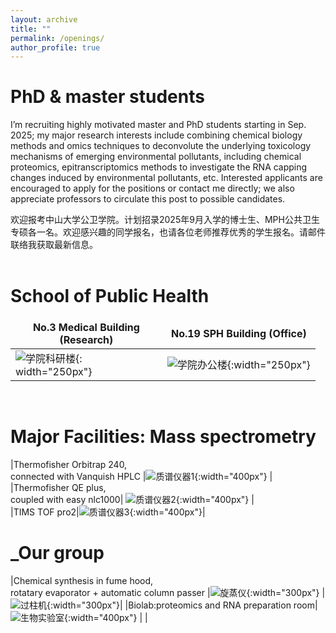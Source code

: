 ```yaml
---
layout: archive
title: ""
permalink: /openings/
author_profile: true
---
```


<!---
# __Postdoc Post__   
We also have a few openings for Postdoc working with me. The major areas of interest are: MS-based omics for molecular toxicology studies. Please contact me for details or check out <a href="https://sph.sysu.edu.cn/article/2494">our post here</a> or contact me for details.

招收博士后研究员(逸仙博士后)。目标工作方向为基于质谱的多组学对新型环境污染物的分子毒理学机制进行探索。     
博士生希望是具有质谱仪器分析背景、最好还有点化学合成背景的学生。博士生期间可以再学习一些化学生物学、生化实验。<br>
可访问<a href="https://sph.sysu.edu.cn/article/2494">此链接</a>或者邮件联系本人。  
<br>
--->

# __PhD & master students__   
I’m recruiting highly motivated master and PhD students starting in Sep. 2025; my major research interests include combining chemical biology methods and omics techniques to deconvolute the underlying toxicology mechanisms of emerging environmental pollutants, including chemical proteomics, epitranscriptomics methods to investigate the RNA capping changes induced by environmental pollutants, etc. Interested applicants are encouraged to apply for the positions or contact me directly; we also appreciate professors to circulate this post to possible candidates.

欢迎报考中山大学公卫学院。计划招录2025年9月入学的博士生、MPH公共卫生专硕各一名。欢迎感兴趣的同学报名，也请各位老师推荐优秀的学生报名。请邮件联络我获取最新信息。
<br><br>

# __School of Public Health__

<style>
table {
    border-collapse: collapse;
    border:none;
}
td, th {
    border: none;
}
table th:first-of-type {
    width: 8cm;
}
table th:first-of-type(2) {
    width: 8cm;
}
</style>
    
No.3 Medical Building (Research)|No.19 SPH Building (Office)
---|---
![学院科研楼](/images/科研楼.jpg){: width="250px"}|![学院办公楼](/images/办公楼.jpg){:width="250px"}   
     
<br>

# __Major Facilities: Mass spectrometry__
<style>
table {
    border-collapse: collapse;
    border:none;
}
td, th {
    border: none;
}
table th:first-of-type {
    width: 6cm;
}
table th:first-of-type(2) {
    width: 6cm;
}
</style>

|Thermofisher Orbitrap 240, <br>connected with Vanquish HPLC |![质谱仪器1](/images/240.jpg){:width="400px"} |  
|Thermofisher QE plus,<br>coupled with easy nlc1000|  ![质谱仪器2](/images/QE.jpg){:width="400px"} |     
|TIMS TOF pro2|![质谱仪器3](/images/timsTOF.jpg){:width="400px"}|

# ___Our group__
|Chemical synthesis in fume hood, <br> rotatary evaporator + automatic column passer |![旋蒸仪](/images/旋蒸仪.jpg){:width="300px"} |  ![过柱机](/images/过柱机.jpg){:width="300px"}|
|Biolab:proteomics and RNA preparation room|  ![生物实验室](/images/biolab.jpg){:width="400px"} |  |
